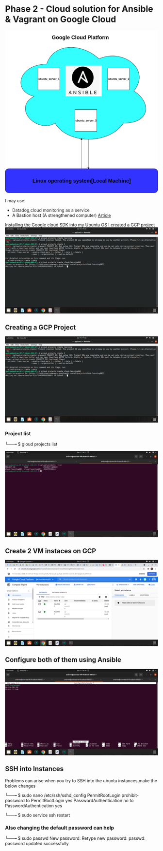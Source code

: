 # Phase 2 - Cloud solution for Ansible & Vagrant on Google Cloud

![Image diagram](https://github.com/Andrews-Projects/Ansible-Vagrant-infrastructure-development-and-deployment/blob/main/Images%20%26%20gifs/Cloud%20images/cloud.png)

I may use: 
- Datadog,cloud monitoring as a service
- A Bastion host (A strengthened computer) [Article](https://annaken.github.io/building-a-secure-bastion/)

Installing the Google cloud SDK into my Ubuntu OS I created a GCP project ![Project Creation](https://github.com/Andrews-Projects/Ansible-Vagrant-infrastructure-development-and-deployment/blob/main/Images%20%26%20gifs/Cloud%20images/project-create.png)

## Creating a GCP Project

![Project-Creation](https://github.com/Andrews-Projects/Ansible-Vagrant-infrastructure-development-and-deployment/blob/main/Images%20%26%20gifs/Cloud%20images/project-create.png)

### Project list

└──╼ $ gloud projects list

![project-list](https://github.com/Andrews-Projects/Ansible-Vagrant-infrastructure-development-and-deployment/blob/main/Images%20%26%20gifs/Cloud%20images/project-list.png)

## Create 2 VM instaces on GCP

![VM instances](https://github.com/Andrews-Projects/Ansible-Vagrant-infrastructure-development-and-deployment/blob/main/Images%20%26%20gifs/Cloud%20images/vm-instances.png)


## Configure both of them using Ansible

![Vagrant file](https://github.com/Andrews-Projects/Ansible-Vagrant-infrastructure-development-and-deployment/blob/main/Images%20%26%20gifs/Cloud%20images/vagrant-file.png)

## SSH into Instances

Problems can arise when you try to SSH into the ubuntu instances,make the below changes

└──╼ $ sudo nano /etc/ssh/sshd_config
PermitRootLogin prohibit-password to PermitRootLogin yes 
PasswordAuthentication no to PasswordAuthentication yes

└──╼ $ sudo service ssh restart

### Also changing the default password can help

└──╼ $ sudo passwd
New password:
Retype new password:
passwd: password updated successfully


